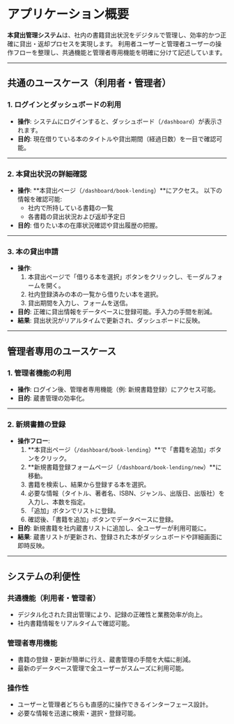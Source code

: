 # アプリケーション概要

**本貸出管理システム**は、社内の書籍貸出状況をデジタルで管理し、効率的かつ正確に貸出・返却プロセスを実現します。
利用者ユーザーと管理者ユーザーの操作フローを整理し、共通機能と管理者専用機能を明確に分けて記述しています。

---

## 共通のユースケース（利用者・管理者）

### 1. ログインとダッシュボードの利用
- **操作**:
  システムにログインすると、ダッシュボード（`/dashboard`）が表示されます。
- **目的**:
  現在借りている本のタイトルや貸出期間（経過日数）を一目で確認可能。

---

### 2. 本貸出状況の詳細確認
- **操作**:
  **本貸出ページ（`/dashboard/book-lending`）**にアクセス。
  以下の情報を確認可能:
  - 社内で所持している書籍の一覧
  - 各書籍の貸出状況および返却予定日
- **目的**:
  借りたい本の在庫状況確認や貸出履歴の把握。

---

### 3. 本の貸出申請
- **操作**:
  1. 本貸出ページで「借りる本を選択」ボタンをクリックし、モーダルフォームを開く。
  2. 社内登録済みの本の一覧から借りたい本を選択。
  3. 貸出期間を入力し、フォームを送信。
- **目的**:
  正確に貸出情報をデータベースに登録可能。手入力の手間を削減。
- **結果**:
  貸出状況がリアルタイムで更新され、ダッシュボードに反映。

---

## 管理者専用のユースケース

### 1. 管理者機能の利用
- **操作**:
  ログイン後、管理者専用機能（例: 新規書籍登録）にアクセス可能。
- **目的**:
  蔵書管理の効率化。

---

### 2. 新規書籍の登録
- **操作フロー**:
  1. **本貸出ページ（`/dashboard/book-lending`）**で「書籍を追加」ボタンをクリック。
  2. **新規書籍登録フォームページ（`/dashboard/book-lending/new`）**に移動。
  3. 書籍を検索し、結果から登録する本を選択。
  4. 必要な情報（タイトル、著者名、ISBN、ジャンル、出版日、出版社）を入力し、本数を指定。
  5. 「追加」ボタンでリストに登録。
  6. 確認後、「書籍を追加」ボタンでデータベースに登録。
- **目的**:
  新規書籍を社内蔵書リストに追加し、全ユーザーが利用可能に。
- **結果**:
  蔵書リストが更新され、登録された本がダッシュボードや詳細画面に即時反映。

---

## システムの利便性

### 共通機能（利用者・管理者）
- デジタル化された貸出管理により、記録の正確性と業務効率が向上。
- 社内書籍情報をリアルタイムで確認可能。

### 管理者専用機能
- 書籍の登録・更新が簡単に行え、蔵書管理の手間を大幅に削減。
- 最新のデータベース管理で全ユーザーがスムーズに利用可能。

### 操作性
- ユーザーと管理者どちらも直感的に操作できるインターフェース設計。
- 必要な情報を迅速に検索・選択・登録可能。
